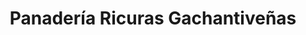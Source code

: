 ---
title: "Panadería Ricuras Gachantiveñas"
url: /vado-real/panaderia-ricuras-gachantivenas/
shop: panadería
---